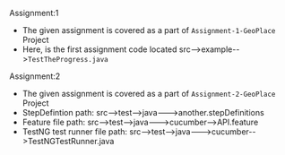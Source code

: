 Assignment:1 
- The given assignment is covered as a part of `Assignment-1-GeoPlace` Project
- Here, is the first assignment code located src-->example-->`TestTheProgress.java`
  
Assignment:2
- The given assignment is covered as a part of `Assignment-2-GeoPlace` Project
- StepDefintion path: src-->test-->java--->another.stepDefinitions
- Feature file path: src-->test-->java--->cucumber-->API.feature
- TestNG test runner file path: src-->test-->java--->cucumber-->TestNGTestRunner.java
